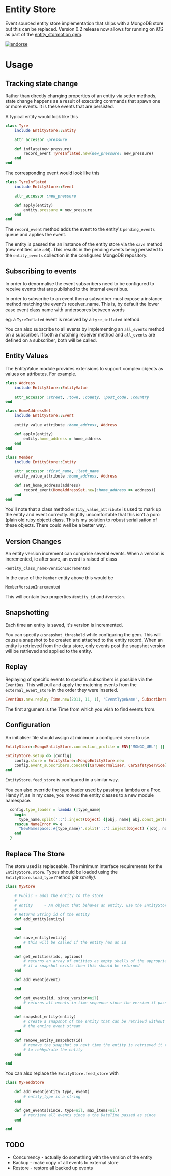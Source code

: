 # Entity Store

Event sourced entity store implementation that ships with a MongoDB store but this can be replaced. Version 0.2 release now allows for running on iOS as part of the [entity_stormotion gem](http://github.com/adambird/entity_stormotion).

[![endorse](https://api.coderwall.com/adambird/endorsecount.png)](https://coderwall.com/adambird)

# Usage

## Tracking state change

Rather than directly changing properties of an entity via setter methods, state change happens as a result of executing commands that spawn one or more events. It is these events that are persisted.

A typical entity would look like this

```ruby
class Tyre
	include EntityStore::Entity

	attr_accessor :pressure

	def inflate(new_pressure)
		record_event TyreInflated.new(new_pressure: new_pressure)
	end
end
```

The corresponding event would look like this

```ruby
class TyreInflated
	include EntityStore::Event

	attr_accessor :new_pressure

	def apply(entity)
		entity.pressure = new_pressure
	end
end
```

The `record_event` method adds the event to the entity's `pending_events` queue and applies the event.

The entity is passed the an instance of the entity store via the `save` method (new entities use `add`). This results in the pending events being persisted to the `entity_events` collection in the configured MongoDB repository.

## Subscribing to events

In order to denormalise the event subscribers need to be configured to receive events that are published to the internal event bus.

In order to subscribe to an event then a subscriber must expose a instance method matching the event's receiver_name. This is, by default the lower case event class name with underscores between words

eg: a `TyreInflated` event is received by a `tyre_inflated` method.

You can also subscribe to all events by implementing an `all_events` method on a subscriber. If both a matching receiver method and `all_events` are defined on a subscriber, both will be called.

## Entity Values

The EntityValue module provides extensions to support complex objects as values on attributes. For example.

```ruby
class Address
	include EntityStore::EntityValue

	attr_accessor :street, :town, :county, :post_code, :country
end

class HomeAddressSet
	include EntityStore::Event

	entity_value_attribute :home_address, Address

	def	apply(entity)
		entity.home_address = home_address
	end
end

class Member
	include EntityStore::Entity

	attr_accessor :first_name, :last_name
	entity_value_attribute :home_address, Address

	def set_home_address(address)
		record_event(HomeAddressSet.new(:home_address => address))
	end
end
```

You'll note that a class method `entity_value_attribute` is used to mark up the entity and event correctly. Slightly uncomfortable that this isn't a poro (plain old ruby object) class. This is my solution to robust serialisation of these objects. There could well be a better way.

## Version Changes

An entity version increment can comprise several events. When a version is incremented, ie after save, an event is raised of class

```
<entity_class_name>VersionIncremented
```

In the case of the `Member` entity above this would be

```
MemberVersionIncremented
```

This will contain two properties `#entity_id` and `#version`.

## Snapshotting

Each time an entity is saved, it's version is incremented.

You can specify a `snapshot_threshold` while configuring the gem. This will cause a snapshot to be created and attached to the entity record. When an entity is retrieved from the data store, only events post the snapshot version will be retrieved and applied to the entity.

## Replay

Replaying of specific events to specific subscribers is possible via the `EventBus`. This will pull and apply the matching events from the `external_event_store` in the order they were inserted.

```ruby
EventBus.new.replay Time.new(2011, 11, 1), 'EventTypeName', SubscriberClass
```

The first argument is the Time from which you wish to find events from.


## Configuration

An initialiser file should assign at minimum a configured `store` to use.

```ruby
EntityStore::MongoEntityStore.connection_profile = ENV['MONGO_URL'] || "mongodb://localhost/my_cars_#{Rails.env}"

EntityStore.setup do |config|
	config.store = EntityStore::MongoEntityStore.new
	config.event_subscribers.concat([CarDenormaliser, CarSafetyService])
end
```

`EntityStore.feed_store` is configured in a similar way.

You can also override the type loader used by passing a lambda or a Proc. Handy if, as in my case, you moved the entity classes to a new module namespace.

``` ruby
  config.type_loader = lambda {|type_name|
    begin
      type_name.split('::').inject(Object) {|obj, name| obj.const_get(name) }
    rescue NameError => e
      "NewNamespace::#{type_name}".split('::').inject(Object) {|obj, name| obj.const_get(name) }
    end
  }
```

## Replace The Store

The store used is replaceable. The minimum interface requirements for the `EntityStore.store`. Types should be loaded using the `EntityStore.load_type` method *(bit smelly)*.

```ruby
class MyStore

	# Public - adds the entity to the store
	#
	# entity     - An object that behaves an entity, use the EntityStore::Entity mixin
	#
	# Returns String id of the entity
	def add_entity(entity)

	end

	def save_entity(entity)
		# this will be called if the entity has an id
	end

	def get_entities(ids, options)
		# returns an array of entities as empty shells of the appropriate type
		# if a snapshot exists then this should be returned
	end

	def add_event(event)

	end

	def get_events(id, since_version=nil)
		# returns all events in time sequence since the version if passed otherwise all
	end

	def snapshot_entity(entity)
		# create a snapshot of the entity that can be retrievd without replaying
		# the entire event stream
	end

	def remove_entity_snapshot(id)
		# remove the snapshot so next time the entity is retrieved it replays the event stream
		# to rehhydrate the entity
	end

end
```

You can also replace the `EntityStore.feed_store` with

```ruby
class MyFeedStore

	def add_event(entity_type, event)
		# entity_type is a string
	end

	def get_events(since, type=nil, max_items=nil)
		# retrieve all events since a the DateTime passed as since
	end

end
```

## TODO

+ Concurrency - actually do something with the version of the entity
+ Backup - make copy of all events to external store
+ Restore - restore all backed up events

